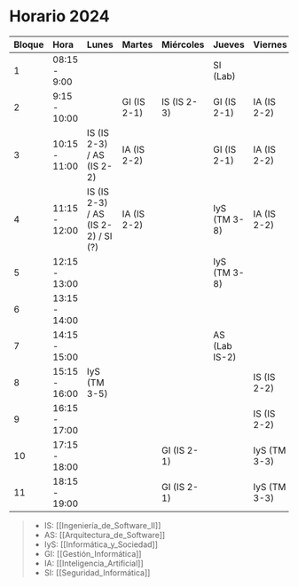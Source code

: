 # Horario 2024

| Bloque | Hora          | Lunes                              | Martes      | Miércoles   | Jueves        | Viernes      |
| ------ |:------------- | ---------------------------------- | ----------- | ----------- | ------------- | ------------ |
| 1      | 08:15 - 9:00  |                                    |             |             | SI (Lab)      |              |
| 2      | 9:15 - 10:00  |                                    | GI (IS 2-1) | IS (IS 2-3) | GI (IS 2-1)   | IA (IS 2-2)  |
| 3      | 10:15 - 11:00 | IS (IS 2-3) / AS (IS 2-2)          | IA (IS 2-2) |             | GI (IS 2-1)   | IA (IS 2-2)  |
| 4      | 11:15 - 12:00 | IS (IS 2-3) / AS (IS 2-2) / SI (?) | IA (IS 2-2) |             | IyS (TM 3-8)  | IA (IS 2-2)  |
| 5      | 12:15 - 13:00 |                                    |             |             | IyS (TM 3-8)  |              |
| 6      | 13:15 - 14:00 |                                    |             |             |               |              |
| 7      | 14:15 - 15:00 |                                    |             |             | AS (Lab IS-2) |              |
| 8      | 15:15 - 16:00 | IyS (TM 3-5)                       |             |             |               | IS (IS 2-2)  |
| 9      | 16:15 - 17:00 |                                    |             |             |               | IS (IS 2-2)  |
| 10     | 17:15 - 18:00 |                                    |             | GI (IS 2-1) |               | IyS (TM 3-3) |
| 11     | 18:15 - 19:00 |                                    |             | GI (IS 2-1) |               | IyS (TM 3-3) |

> - IS: [[Ingeniería_de_Software_II]]
> - AS: [[Arquitectura_de_Software]]
> - IyS: [[Informática_y_Sociedad]]
> - GI: [[Gestión_Informática]]
> - IA: [[Inteligencia_Artificial]]
> - SI: [[Seguridad_Informática]]